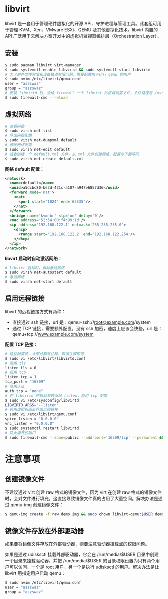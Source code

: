 # libvirt

libvirt 是一套用于管理硬件虚拟化的开源 API、守护进程与管理工具。此套组可用于管理 KVM、Xen、VMware ESXi、QEMU 及其他虚拟化技术。libvirt 内置的 API 广泛用于云解决方案开发中的虚拟机监视器编排层（Orchestration Layer）。

## 安装

```bash
$ sudo pacman libvirt virt-manager
$ sudo systemctl enable libvirtd && sudo systemctl start libvirtd
# 为了避免文件权限和设备独占权限问题，需要配置用于运行 qemu 的用户
$ sudo nvim /etc/libvirt/qemu.conf
user = "aszswaz"
group = "aszswaz"
# 安装 libvirtd 时，会给 firewall 一个 libvirt 的区域设置文件，文件路径是 /usr/lib/firewalld/zones/libvirt.xml，因此需要让 firewall 加载这个配置文件，否则虚拟机的网络将不可用
$ sudo firewall-cmd --reload
```

## 虚拟网络

```bash
# 查看网络
$ sudo virsh net-list
# 导出网络配置
$ sudo vitsh net-dumpxml default
# 修改网络配置
$ sudo virsh net-edit default
# 或者创建一个 default.xml 文件，从 xml 文件创建网络，配置与下面等同
$ sudo virsh net-create default.xml
```

**网络 default 配置：**

```xml
<network>
  <name>default</name>
  <uuid>a5dcbc80-be3d-431c-a107-a947e6857d36</uuid>
  <forward mode='nat'>
    <nat>
      <port start='1024' end='65535'/>
    </nat>
  </forward>
  <bridge name='kvm-br' stp='on' delay='0'/>
  <mac address='52:54:00:f4:99:1d'/>
  <ip address='192.168.122.1' netmask='255.255.255.0'>
    <dhcp>
      <range start='192.168.122.2' end='192.168.122.254'/>
    </dhcp>
  </ip>
</network>
```

**libvirt 启动时自动激活网络：**

```bash
# libvirt 启动时，自动激活网络
$ sudo virsh net-autostart default
# 激活网络
$ sudo virsh net-start default
```

## 启用远程链接

libvirt 的远程链接方式有两种：

* 直接通过 ssh 链接，url 是：qemu+ssh://root@example.com/system
* 通过 TCP 链接，需要额外配置，没有 ssh 加密，速度上应该会快些，url 是：qemu+tcp://www.example.com/system

**配置 TCP 链接：**

```bash
# 这些配置项，大部分都有注释，取消注释即可
$ sudo vi /etc/libvirt/libvirtd.conf
# 禁用 tls
listen_tls = 0
# 启用 tcp
listen_tcp = 1
tcp_port = "16509"
# 禁用认证
auth_tcp = "none"
# 在 libvirtd 的启动参数添加 listen，应用 tcp 配置
$ sudo vi /etc/sysconfig/libvirtd
LIBVIRTD_ARGS="--listen"
# 启用虚拟机图形界面远程链接
$ sudo vi /etc/libvirt/qemu.conf
spice_listen = "0.0.0.0"
vnc_listen = "0.0.0.0"
$ sudo systemctl restart libvirtd
# 防火墙开放端口
$ sudo firewall-cmd --zone=public --add-port='16509/tcp' --permanent && sudo firewall-cmd --reload
```

# 注意事项

## 创建镜像文件

不建议通过 virt 创建 raw 格式的镜像文件，因为 virt 在创建 raw 格式的镜像文件时，会对文件进行填充，这直接导致镜像文件真的占用了大量空间。解决办法是通过 qemu-img 创建镜像文件：

```bash
$ qemu-img create -f raw demo.img && sudo chown libvirt-qemu:$USER demo.img && sudo chmod g+rw demo.img
```

## 镜像文件存放在外部驱动器

如果要将镜像文件存放在外部驱动器，则要注意驱动器挂载点的权限问题。

如果是通过 udisksctl 挂载外部驱动器，它会在 /run/media/\$USER 目录中创建一个目录来挂载驱动器，并把  /run/media/\$USER 的目录权限设置为只有两个用户可以访问，一个是 root 用户，另一个是执行 udisksctl 的用户。解决办法是让 libvirt 用指定用户启动 qemu：

```bash
$ sudo nvim /etc/libvirt/qemu.conf
user = "aszswaz"
group = "aszswaz"
```

